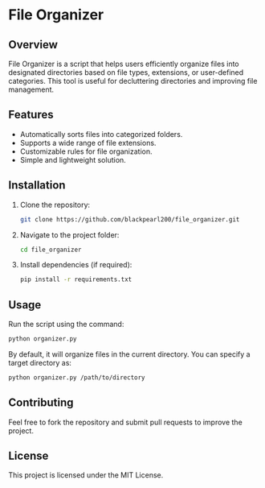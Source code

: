 # File Organizer

## Overview
File Organizer is a script that helps users efficiently organize files into designated directories based on file types, extensions, or user-defined categories. This tool is useful for decluttering directories and improving file management.

## Features
- Automatically sorts files into categorized folders.
- Supports a wide range of file extensions.
- Customizable rules for file organization.
- Simple and lightweight solution.

## Installation
1. Clone the repository:
   ```sh
   git clone https://github.com/blackpearl200/file_organizer.git
   ```
2. Navigate to the project folder:
   ```sh
   cd file_organizer
   ```
3. Install dependencies (if required):
   ```sh
   pip install -r requirements.txt
   ```

## Usage
Run the script using the command:
```sh
python organizer.py
```
By default, it will organize files in the current directory. You can specify a target directory as:
```sh
python organizer.py /path/to/directory
```

## Contributing
Feel free to fork the repository and submit pull requests to improve the project.

## License
This project is licensed under the MIT License.

